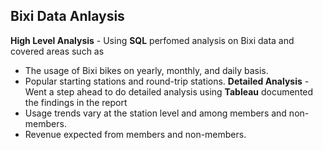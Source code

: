 ## Bixi Data Anlaysis

**High Level Analysis** - Using **SQL** perfomed analysis on Bixi data and covered areas such as 
- The usage of Bixi bikes on yearly, monthly, and daily basis.
- Popular starting stations and round-trip stations. 
**Detailed Analysis** - Went a step ahead to do detailed analysis using **Tableau** documented the findings in the report
- Usage trends vary at the station level and among members and non-members.
- Revenue expected from members and non-members.
